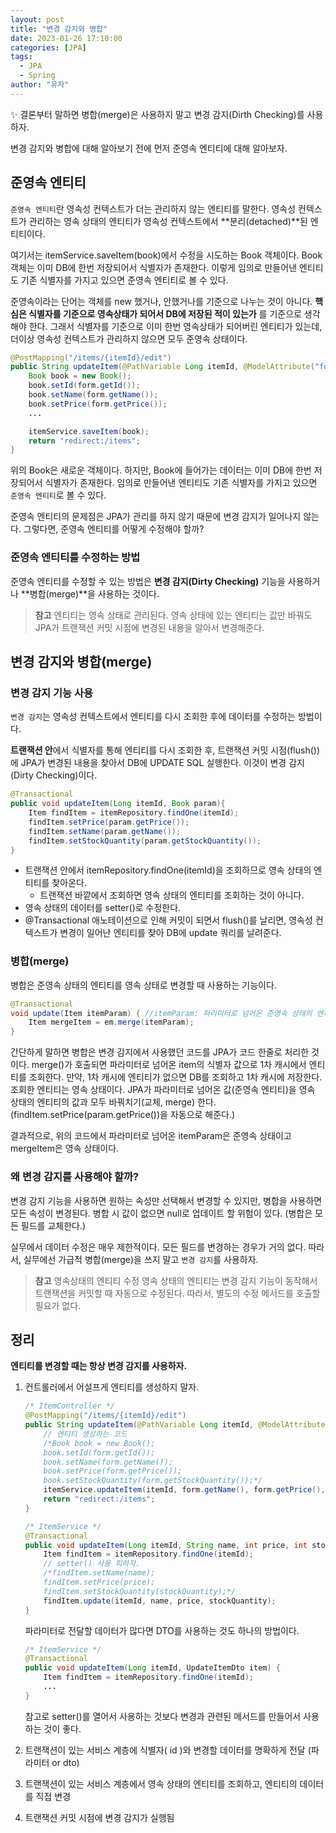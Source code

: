 ```yaml
---
layout: post
title: "변경 감지와 병합"
date: 2023-01-26 17:10:00
categories: [JPA]
tags:
  - JPA
  - Spring
author: "유자"
---
```


<aside>
✨ 결론부터 말하면 병합(merge)은 사용하지 말고 변경 감지(Dirth Checking)를 사용하자.

</aside>

변경 감지와 병합에 대해 알아보기 전에 먼저 준영속 엔티티에 대해 알아보자.

## 준영속 엔티티

`준영속 엔티티`란 영속성 컨텍스트가 더는 관리하지 않는 엔티티를 말한다. 영속성 컨텍스트가 관리하는 영속 상태의 엔티티가 영속성 컨텍스트에서 **분리(detached)**된 엔티티이다.

여기서는 itemService.saveItem(book)에서 수정을 시도하는 Book 객체이다. Book 객체는 이미 DB에 한번 저장되어서 식별자가 존재한다. 이렇게 임의로 만들어낸 엔티티도 기존 식별자를 가지고 있으면 준영속 엔티티로 볼 수 있다.

준영속이라는 단어는 객체를 new 했거나, 안했거나를 기준으로 나누는 것이 아니다. **핵심은 식별자를 기준으로 영속상태가 되어서 DB에 저장된 적이 있는가** 를 기준으로 생각해야 한다. 그래서 식별자를 기준으로 이미 한번 영속상태가 되어버린 엔티티가 있는데, 더이상 영속성 컨텍스트가 관리하지 않으면 모두 준영속 상태이다.

```java
@PostMapping("/items/{itemId}/edit")
public String updateItem(@PathVariable Long itemId, @ModelAttribute("form") BookForm form) {
    Book book = new Book();
    book.setId(form.getId());
    book.setName(form.getName());
    book.setPrice(form.getPrice());
    ...

    itemService.saveItem(book);
    return "redirect:/items";
}
```

위의 Book은 새로운 객체이다. 하지만, Book에 들어가는 데이터는 이미 DB에 한번 저장되어서 식별자가 존재한다. 임의로 만들어낸 엔티티도 기존 식별자를 가지고 있으면 `준영속 엔티티`로 볼 수 있다.

준영속 엔티티의 문제점은 JPA가 관리를 하지 않기 때문에 변경 감지가 일어나지 않는다. 그렇다면, 준영속 엔티티를 어떻게 수정해야 할까?

### 준영속 엔티티를 수정하는 방법

준영속 엔티티를 수정할 수 있는 방법은 **변경 감지(Dirty Checking)** 기능을 사용하거나 **병합(merge)**을 사용하는 것이다.

> **참고**
엔티티는 영속 상태로 관리된다. 영속 상태에 있는 엔티티는 값만 바꿔도 JPA가 트랜잭션 커밋 시점에 변경된 내용을 알아서 변경해준다.
> 

## 변경 감지와 병합(merge)

### 변경 감지 기능 사용

`변경 감지`는 영속성 컨텍스트에서 엔티티를 다시 조회한 후에 데이터를 수정하는 방법이다.

**트랜잭션 안**에서 식별자를 통해 엔티티를 다시 조회한 후, 트랜잭션 커밋 시점(flush())에 JPA가 변경된 내용을 찾아서 DB에 UPDATE SQL 실행한다. 이것이 변경 감지(Dirty Checking)이다.

```java
@Transactional
public void updateItem(Long itemId, Book param){
    Item findItem = itemRepository.findOne(itemId);
    findItem.setPrice(param.getPrice());
    findItem.setName(param.getName());
    findItem.setStockQuantity(param.getStockQuantity());
}
```

- 트랜잭션 안에서 itemRepository.findOne(itemId)을 조회하므로 영속 상태의 엔티티를 찾아온다.
    - 트랜잭션 바깥에서 조회하면 영속 상태의 엔티티를 조회하는 것이 아니다.
- 영속 상태의 데이터를 setter()로 수정한다.
- @Transactional 애노테이션으로 인해 커밋이 되면서 flush()를 날리면, 영속성 컨텍스트가 변경이 일어난 엔티티를 찾아 DB에 update 쿼리를 날려준다.

### 병합(merge)

병합은 준영속 상태의 엔티티를 영속 상태로 변경할 때 사용하는 기능이다.

```java
@Transactional
void update(Item itemParam) { //itemParam: 파리미터로 넘어온 준영속 상태의 엔티티
    Item mergeItem = em.merge(itemParam);
}
```

간단하게 말하면 병합은 변경 감지에서 사용했던 코드를 JPA가 코드 한줄로 처리한 것이다. merge()가 호출되면 파라미터로 넘어온 item의 식별자 값으로 1차 캐시에서 엔티티를 조회한다. 만약, 1차 캐시에 엔티티가 없으면 DB를 조회하고 1차 캐시에 저장한다. 조회한 엔티티는 영속 상태이다. JPA가 파라미터로 넘어온 값(준영속 엔티티)을 영속 상태의 엔티티의 값과 모두 바꿔치기(교체, merge) 한다. (findItem.setPrice(param.getPrice())을 자동으로 해준다.)

결과적으로, 위의 코드에서 파라미터로 넘어온 itemParam은 준영속 상태이고 mergeItem은 영속 상태이다.

### 왜 변경 감지를 사용해야 할까?

변경 감지 기능을 사용하면 원하는 속성만 선택해서 변경할 수 있지만, 병합을 사용하면 모든 속성이 변경된다. 병합 시 값이 없으면 null로 업데이트 할 위험이 있다. (병합은 모든 필드를 교체한다.)

실무에서 데이터 수정은 매우 제한적이다. 모든 필드를 변경하는 경우가 거의 없다. 따라서, 실무에선 가급적 병합(merge)을 쓰지 말고 `변경 감지`를 사용하자.

> **참고** 영속상태의 엔티티 수정
영속 상태의 엔티티는 변경 감지 기능이 동작해서 트랜잭션을 커밋할 때 자동으로 수정된다. 따라서, 별도의 수정 메서드를 호출할 필요가 없다.
> 

## 정리

**엔티티를 변경할 때는 항상 변경 감지를 사용하자.**

1. 컨트롤러에서 어설프게 엔티티를 생성하지 말자.
    
    ```java
    /* ItemController */
    @PostMapping("/items/{itemId}/edit")
    public String updateItem(@PathVariable Long itemId, @ModelAttribute("form") BookForm form){
        // 엔티티 생성하는 코드
        /*Book book = new Book();
        book.setId(form.getId());
        book.setName(form.getName());
        book.setPrice(form.getPrice());
        book.setStockQuantity(form.getStockQuantity());*/
        itemService.updateItem(itemId, form.getName(), form.getPrice(), form.getStockQuantity());
        return "redirect:/items";
    }
    ```
    
    ```java
    /* ItemService */
    @Transactional
    public void updateItem(Long itemId, String name, int price, int stockQuantity) {
        Item findItem = itemRepository.findOne(itemId);
        // setter() 사용 피하자.
        /*findItem.setName(name);
        findItem.setPrice(price);
        findItem.setStockQuantity(stockQuantity);*/
        findItem.update(itemId, name, price, stockQuantity);
    }
    ```
    
    파라미터로 전달할 데이터가 많다면 DTO를 사용하는 것도 하나의 방법이다.
    
    ```java
    /* ItemService */
    @Transactional
    public void updateItem(Long itemId, UpdateItemDto item) {
        Item findItem = itemRepository.findOne(itemId);
        ...
    }
    ```
    
    참고로 setter()를 열어서 사용하는 것보다 변경과 관련된 메서드를 만들어서 사용하는 것이 좋다.
    
2. 트랜잭션이 있는 서비스 계층에 식별자( id )와 변경할 데이터를 명확하게 전달 (파라미터 or dto)
3. 트랜잭션이 있는 서비스 계층에서 영속 상태의 엔티티를 조회하고, 엔티티의 데이터를 직접 변경
4. 트랜잭션 커밋 시점에 변경 감지가 실행됨